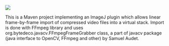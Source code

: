 [![](https://travis-ci.com/anotherche/imagej-ffmpeg-reader.svg?branch=master)](https://travis-ci.com/github/anotherche/imagej-ffmpeg-reader)

This is a Maven project implementing an ImageJ plugin which allows 
linear frame-by-frame import of compressed video files into a virtual stack. 
Import is done with FFmpeg library and uses org.bytedeco.javacv.FFmpegFrameGrabber class,
a part of javacv package (java interface to OpenCV, FFmpeg and other) by Samuel Audet.

